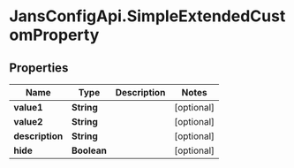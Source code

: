 # JansConfigApi.SimpleExtendedCustomProperty

## Properties

Name | Type | Description | Notes
------------ | ------------- | ------------- | -------------
**value1** | **String** |  | [optional] 
**value2** | **String** |  | [optional] 
**description** | **String** |  | [optional] 
**hide** | **Boolean** |  | [optional] 


